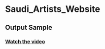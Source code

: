 # Saudi_Artists_Website

## Output Sample 
### [Watch the video](https://drive.google.com/file/d/1upzDMmTW_pjCL8pPuHlY4QC_LQ864M36/view?usp=sharing) 
